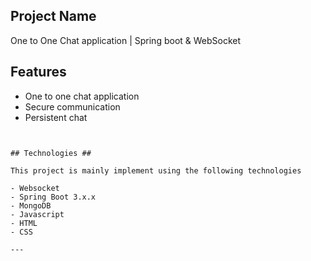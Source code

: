 ## Project Name ##

One to One Chat application | Spring boot & WebSocket 


## Features ##

- One to one chat application
- Secure communication
- Persistent chat

```


## Technologies ##

This project is mainly implement using the following technologies

- Websocket
- Spring Boot 3.x.x
- MongoDB
- Javascript
- HTML
- CSS

---


